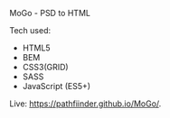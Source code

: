 MoGo - PSD to HTML

Tech used:
 - HTML5
 - BEM
 - CSS3(GRID)
 - SASS
 - JavaScript (ES5+)
 

Live: https://pathfiinder.github.io/MoGo/.
